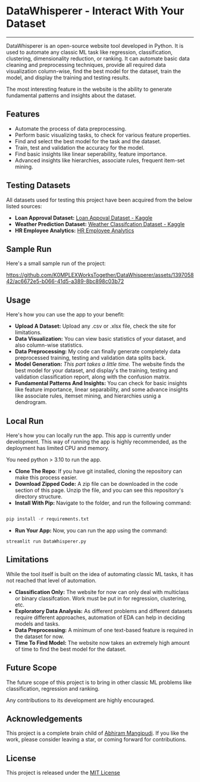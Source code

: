 # DataWhisperer - Interact With Your Dataset
<hr />

DataWhisperer is an open-source website tool developed in
Python. It is used to automate any classic ML task like 
regression, classification, clustering, dimensionality
reduction, or ranking. It can automate basic data cleaning
and preprocessing techniques, provide all required data
visualization column-wise, find the best model for the
dataset, train the model, and display the training and
testing results.

The most interesting feature in the website is the ability
to generate fundamental patterns and insights about the
dataset.

## Features
- Automate the process of data preprocessing.
- Perform basic visualizing tasks, to check for various feature properties.
- Find and select the best model for the task and the dataset.
- Train, test and validation the accuracy for the model.
- Find basic insights like linear seperability, feature importance.
- Advanced insights like hierarchies, associate rules, frequent item-set mining.

## Testing Datasets
All datasets used for testing this project have been acquired from the below listed sources:
- **Loan Approval Dataset:** [Loan Appoval Dataset - Kaggle](https://www.kaggle.com/datasets/architsharma01/loan-approval-prediction-dataset)
- **Weather Prediction Dataset:** [Weather Classifcation Dataset - Kaggle](https://www.kaggle.com/datasets/nikhil7280/weather-type-classification)
- **HR Employee Analytics:** [HR Employee Analytics](https://www.kaggle.com/datasets/kmldas/hr-employee-data-descriptive-analytics)

## Sample Run
Here's a small sample run of the project:

https://github.com/K0MPLEXWorksTogether/DataWhisperer/assets/139705842/ac6672e5-b066-41d5-a389-8bc898c03b72


## Usage

Here's how you can use the app to your benefit:

- **Upload A Dataset:** Upload any .csv or .xlsx file, check the site for limitations.
- **Data Visualization:** You can view basic statistics of your dataset, and also column-wise statistics.
- **Data Preprocessing:** My code can finally generate completely data preprocessed training, testing and validation data splits back.
- **Model Generation:** *This part takes a little time.* The website finds the best model for your dataset, and display's the training, testing and validation classification report, along with the confusion matrix.
- **Fundamental Patterns And Insights:** You can check for basic insights like feature importance, linear separability, and some advance insights like associate rules, itemset mining, and hierarchies usnig a dendrogram.

## Local Run

Here's how you can locally run the app. This app is currently under development. This way of  running the app is highly recommended, as the deployment has limited CPU and memory.

You need python > 3.10 to run the app.

- **Clone The Repo**: If you have git installed, cloning the repository can make this process easier.
- **Download Zipped Code:** A zip file can be downloaded in the code section of this page. Unzip the file, and you can see this repository's directory structure.
- **Install With Pip:** Navigate to the folder, and run the following command:

```python

pip install -r requirements.txt
```
- **Run Your App:** Now, you can run the app using the command:
```
streamlit run DataWhisperer.py
```

## Limitations
While the tool itself is built on the idea of automating classic ML tasks, it has not reached that level of automation.

- **Classification Only:** The website for now can only deal with multiclass or binary classifcation. Work must be put in for regression, clustering, etc.
- **Exploratory Data Analysis:** As different problems and different datasets require different approaches, automation of EDA can help in deciding models and tasks.
- **Data Preprocessing:** A minimum of one text-based feature is required in the dataset for now.
- **Time To Find Model:** The website now takes an extremely high amount of time to find the best model for the dataset.


## Future Scope
The future scope of this project is to bring in other classic ML problems like classification, regression and ranking.

Any contributions to its development are highly encouraged.

## Acknowledgements
This project is a complete brain child of 
[Abhiram Mangipudi](https://github.com/K0MPLEXWorksTogether/). If you like the work, please consider leaving a star, or coming forward for contributions.

## License
This project is released under the [MIT License](./LICENSE)
